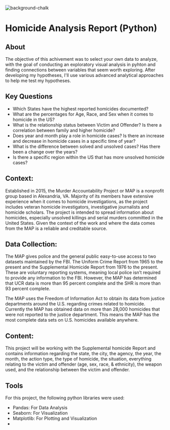 ![background-chalk](https://user-images.githubusercontent.com/96442962/150438158-0d7cbed4-2b31-4d5f-96d7-4a66206d99e0.png)
# Homicide Analysis Report (Python)

## About
The objective of this achivement was to select your own data to analyze, with the goal of conducting an exploratory visual analysis in pyhton and finding connections between variables that seem worth exploring. After developing my hypotheses, I'll use various advanced analytical approaches to help me test my hypotheses.

## Key Questions
- Which States have the highest reported homicides documented?
- What are the percentages for Age, Race, and Sex when it comes to homicide in the US?
- What is the relationship status between Victim and Offender? Is there a correlation between family and higher homicide?
- Does year and month play a role in homicide cases? Is there an increase and decrease in homicide cases in a specific time of year?
- What is the difference between solved and unsolved cases? Has there been a change over the years?
- Is there a specific region within the US that has more unsolved homicide cases?

## Context:
Established in 2015, the Murder Accountability Project or MAP is a nonprofit group based in Alexandria, VA. Majority of its members have extensive experience when it comes to homicide investigations, as the project includes veteran homicide investigators, investigative journalists and homicide scholars. The project is intended to spread information about homicides, especially unsolved killings and serial murders committed in the United States. Given the context of the work and where the data comes from the MAP is a reliable and creditable source.

## Data Collection:
The MAP gives police and the general public easy-to-use access to two datasets maintained by the FBI. The Uniform Crime Report from 1965 to the present and the Supplemental Homicide Report from 1976 to the present. These are voluntary reporting systems, meaning local police isn’t required to provide any information to the FBI. However, the MAP has determined that UCR data is more than 95 percent complete and the SHR is more than 93 percent complete.

The MAP uses the Freedom of Information Act to obtain its data from justice departments around the U.S. regarding crimes related to homicide. Currently the MAP has obtained data on more than 28,000 homicides that were not reported to the justice department. This means the MAP has the most complete data sets on U.S. homicides available anywhere.

## Content:
This project will be working with the Supplemental homicide Report and contains information regarding the state, the city, the agency, the year, the month, the action type, the type of homicide, the situation, everything relating to the victim and offender (age, sex, race, & ethnicity), the weapon used, and the relationship between the victim and offender.

## Tools
For this project, the following python libraries were used:

- Pandas: For Data Analysis
- Seaborn: For Visualization
- Matplotlib: For Plotting and Visualization
- 
